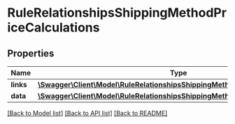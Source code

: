 # RuleRelationshipsShippingMethodPriceCalculations

## Properties
Name | Type | Description | Notes
------------ | ------------- | ------------- | -------------
**links** | [**\Swagger\Client\Model\RuleRelationshipsShippingMethodPriceCalculationsLinks**](RuleRelationshipsShippingMethodPriceCalculationsLinks.md) |  | [optional] 
**data** | [**\Swagger\Client\Model\RuleRelationshipsShippingMethodPriceCalculationsData[]**](RuleRelationshipsShippingMethodPriceCalculationsData.md) |  | [optional] 

[[Back to Model list]](../../README.md#documentation-for-models) [[Back to API list]](../../README.md#documentation-for-api-endpoints) [[Back to README]](../../README.md)

